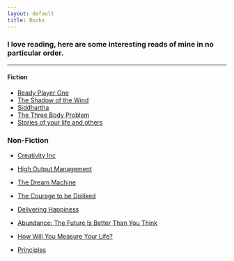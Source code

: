 ```yaml
---
layout: default 
title: Books
---
```


### I love reading, here are some interesting reads of mine in no particular order.

- - - - 

#### Fiction 
- [Ready Player One](https://www.amazon.com/gp/product/030788743X/ref=x_gr_w_bb_sin?ie=UTF8&tag=x_gr_w_bb_sin-20&linkCode=as2&camp=1789&creative=9325&creativeASIN=030788743X&SubscriptionId=1MGPYB6YW3HWK55XCGG2)
- [The Shadow of the Wind](https://www.amazon.com/s?k=The+Shadow+of+the+Wind&i=stripbooks&adid=082VK13VJJCZTQYGWWCZ&campaign=211041&creative=374001&tag=x_gr_w_bb_sin-20&ref=x_gr_w_bb_sin)
- [Siddhartha](https://www.amazon.com/gp/product/B07GVRDJTY/ref=x_gr_w_bb_sin?ie=UTF8&tag=x_gr_w_bb_sin-20&linkCode=as2&camp=1789&creative=9325&creativeASIN=B07GVRDJTY&SubscriptionId=1MGPYB6YW3HWK55XCGG2)
- [The Three Body Problem](https://www.amazon.com/gp/product/B00IQO403K/ref=x_gr_w_bb_sin?ie=UTF8&tag=x_gr_w_bb_sin-20&linkCode=as2&camp=1789&creative=9325&creativeASIN=B00IQO403K&SubscriptionId=1MGPYB6YW3HWK55XCGG2)
- [Stories of your life and others](https://www.amazon.com/Stories-Your-Life-Others-Chiang-ebook/dp/B0048EKOP0/ref=sr_1_1?crid=QQKHF0O084C4&dchild=1&keywords=stories+of+your+life+and+others&qid=1588306650&s=digital-text&sprefix=stories+of+%2Cdigital-text%2C221&sr=1-1)

### Non-Fiction
- [Creativity Inc](https://www.amazon.com/gp/product/0812993012/ref=x_gr_w_bb_sin?ie=UTF8&tag=x_gr_w_bb_sin-20&linkCode=as2&camp=1789&creative=9325&creativeASIN=0812993012&SubscriptionId=1MGPYB6YW3HWK55XCGG2)

  <li><a class="special-link" href="https://www.amazon.com/High-Output-Management-Andrew-Grove-ebook/dp/B015VACHOK/ref=sr_1_1?crid=DTNT8IJEXFKC&amp;dchild=1&amp;keywords=high+output+management&amp;qid=1588306722&amp;s=books&amp;sprefix=high+ou%2Cstripbooks-intl-ship%2C173&amp;sr=1-1">High Output Management</a></li>

  <li>
    <p><a class="special-link" href="https://www.amazon.com/Dream-Machine-M-Mitchell-Waldrop-ebook/dp/B07GBCX7YC/ref=sr_1_1?dchild=1&amp;keywords=the+dream+machine&amp;qid=1588306751&amp;s=books&amp;sr=1-1">The Dream Machine</a></p>
  </li>

- [The Courage to be Disliked](https://www.amazon.com/Courage-Be-Disliked-Phenomenon-Happiness-ebook/dp/B078MDSV8T/ref=sr_1_2?crid=3V0GRW4DOPICL&dchild=1&keywords=courage+to+be+disliked&qid=1588306770&s=books&sprefix=courage+to+be%2Cstripbooks-intl-ship%2C168&sr=1-2)

- [Delivering Happiness](https://www.amazon.com/Tony-Hsieh-Delivering-Happiness-Hardcover/dp/B01FMW5OWY/ref=sr_1_2?crid=1S04800QIQ3X7&dchild=1&keywords=delivering+happiness&qid=1588306785&s=books&sprefix=delivering%2Cstripbooks-intl-ship%2C173&sr=1-2)

  <li>
    <p><a class="special-link" href="https://www.amazon.com/Abundance-Future-Better-Than-Think/dp/B007PEUQFI/ref=sr_1_1?crid=2LRR2ELV2YYY3&amp;dchild=1&amp;keywords=abundance+the+future+is+better+than+you+think&amp;qid=1588306800&amp;s=books&amp;sprefix=abundance%2Cstripbooks-intl-ship%2C180&amp;sr=1-1">Abundance: The Future Is Better Than You Think</a></p>
  </li>

- [How Will You Measure Your Life?](https://www.amazon.com/How-Will-Measure-Your-Life/dp/B0083EG3A6/ref=sr_1_1?crid=3G0NF6J4H3YSZ&dchild=1&keywords=how+will+you+measure+your+life+clayton+christensen&qid=1588306842&s=audible&sprefix=how+will%2Caudible%2C182&sr=1-1)

- [Principles](https://www.amazon.com/Simon-Schuster-Audio-Principles-Life/dp/B074B2CZJG/ref=sr_1_1?dchild=1&keywords=principles&qid=1588306818&s=audible&sr=1-1)
